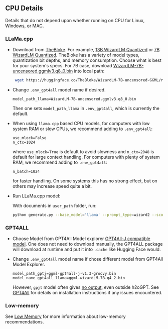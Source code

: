 ## CPU Details

Details that do not depend upon whether running on CPU for Linux, Windows, or MAC.

### LLaMa.cpp 
  
* Download from [TheBloke](https://huggingface.co/TheBloke).  For example, [13B WizardLM Quantized](https://huggingface.co/TheBloke/wizardLM-13B-1.0-GGML) or [7B WizardLM Quantized](https://huggingface.co/TheBloke/WizardLM-7B-uncensored-GGML).  TheBloke has a variety of model types, quantization bit depths, and memory consumption.  Choose what is best for your system's specs.  For 7B case, download [WizardLM-7B-uncensored.ggmlv3.q8_0.bin](https://huggingface.co/TheBloke/WizardLM-7B-uncensored-GGML/resolve/main/WizardLM-7B-uncensored.ggmlv3.q8_0.bin) into local path:
   ```bash
    wget https://huggingface.co/TheBloke/WizardLM-7B-uncensored-GGML/resolve/main/WizardLM-7B-uncensored.ggmlv3.q8_0.bin
   ```
* Change `.env_gpt4all` model name if desired.
   ```.env_gpt4all
   model_path_llama=WizardLM-7B-uncensored.ggmlv3.q8_0.bin
   ```
    Then one sets `model_path_llama` in `.env_gpt4all`, which is currently the default.

* When using `llama.cpp` based CPU models, for computers with low system RAM or slow CPUs, we recommend adding to `.env_gpt4all`:
   ```.env_gpt4all
   use_mlock=False
   n_ctx=1024
   ```
    where `use_mlock=True` is default to avoid slowness and `n_ctx=2048` is default for large context handling.  For computers with plenty of system RAM, we recommend adding to `.env_gpt4all`:
   ```.env_gpt4all
   n_batch=1024
   ```
    for faster handling.  On some systems this has no strong effect, but on others may increase speed quite a bit.

* Run LLaMa.cpp model:

    With documents in `user_path` folder, run:
   ```bash
   python generate.py --base_model='llama' --prompt_type=wizard2 --score_model=None --langchain_mode='UserData' --user_path=user_path
   ```

### GPT4ALL

* Choose Model from GPT4All Model explorer [GPT4All-J compatible model](https://gpt4all.io/index.html). One does not need to download manually, the GPT4ALL package will download at runtime and put it into `.cache` like Hugging Face would.
    
* Change `.env_gpt4all` model name if chose different model from GPT4All Model Explorer.
    ```.env_gpt4all
    model_path_gptj=ggml-gpt4all-j-v1.3-groovy.bin
    model_name_gpt4all_llama=ggml-wizardLM-7B.q4_2.bin
    ```
    However, `gpjt` model often gives [no output](FAQ.md#gpt4all-not-producing-output), even outside h2oGPT.  See [GPT4All](https://github.com/nomic-ai/gpt4all) for details on installation instructions if any issues encountered.

### Low-memory

See [Low Memory](FAQ.md#low-memory-mode) for more information about low-memory recommendations.

